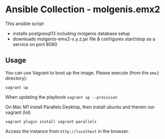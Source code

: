 # Ansible Collection - molgenis.emx2

This ansible script
* installs postgresql13 including molgenis database setup
* downloads molgenis-emx2-x.y.z.jar file & configures start/stop as a service on port 8080

## Usage
You can use Vagrant to boot up the image. Please execute (from the `emx2` directory):

`vagrant up`

When updating the playbook
`vagrant up --provision`

On Mac M1 install Parallels Desktop, then install ubuntu and therein run vagrant (lol)

`vagrant plugin install vagrant-parallels`


Access the instance from `http://localhost` in the browser.